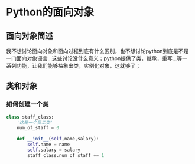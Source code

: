 # Python的面向对象



## 面向对象简述

我不想讨论面向对象和面向过程到底有什么区别，也不想讨论python到底是不是一门面向对象语言...这些讨论没什么意义；python提供了类，继承，重写...等一系列功能，让我们能够抽象出类，实例化对象，这就够了；



## 类和对象

### 如何创建一个类

```python
class staff_class:
    '这是一个员工类'
	num_of_staff = 0
    
    def __init__(self,name,salary):
        self.name = name
        self.salary = salary
        staff_class.num_of_staff += 1
        
    
    
    
```

